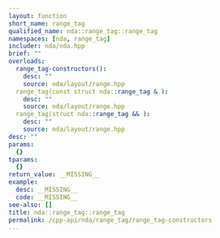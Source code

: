 ```yaml
---
layout: function
short_name: range_tag
qualified_name: nda::range_tag::range_tag
namespaces: [nda, range_tag]
includer: nda/nda.hpp
brief: ""
overloads:
  range_tag-constructors():
    desc: ""
    source: nda/layout/range.hpp
  range_tag(const struct nda::range_tag & ):
    desc: ""
    source: nda/layout/range.hpp
  range_tag(struct nda::range_tag && ):
    desc: ""
    source: nda/layout/range.hpp
desc: ""
params:
  {}
tparams:
  {}
return_value: __MISSING__
example:
  desc: __MISSING__
  code: __MISSING__
see-also: []
title: nda::range_tag::range_tag
permalink: /cpp-api/nda/range_tag/range_tag-constructors
...
```


